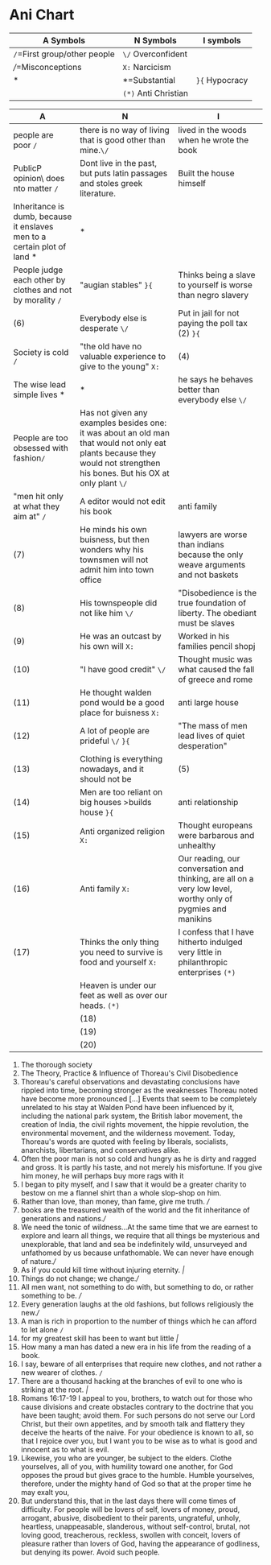 # Ani Chart

|     A Symbols				|     N Symbols                         |       I symbols                       |
|---------------------------------------|---------------------------------------|---------------------------------------|
|     `/`=First group/other people	|  `\/` Overconfident               	|                                 	|
|     _/_=Misconceptions		|  `X:` Narcicism                       |                                       |
|     *|*=Substantial                   |  `}{` Hypocracy                       |                                       |
|                                       |  `(*)` Anti Christian                 |                                       |

 
 
 
 
|                   A                      |                      N                         |                          I                       |
|------------------------------------------|------------------------------------------------|--------------------------------------------------|
| people are poor `/`                      | there is no way of living that is good other than mine.`\/` | lived in the woods when he wrote the book        |
| PublicP opinion\ does nto matter  `/`    | Dont live in the past, but puts latin passages and stoles greek literature. | Built the house himself                          |
| Inheritance is dumb, because it enslaves men to a certain plot of land *|*  |             | Went to harvardi(1)               `}{`            |
| People judge each other by clothes and not by morality `/`|  "augian stables"   `}{`           | Thinks being a slave to yourself is worse than negro slavery |
| (6)                                      | Everybody else is desperate `\/`                | Put in jail for not paying the poll tax (2)  `}{`  |
| Society is cold  `/`                     | "the old have no valuable experience to give to the young" `X:` | (4)                                              |
| The wise lead simple lives  *|*          | he says he behaves better than everybody else  `\/` | (3)                                              |
| People are too obsessed with fashion`/`  | Has not given any examples besides one: it was about an old man that would not only eat plants because they would not strengthen his bones. But his OX at only plant     `\/`   |
| "men hit only at what they aim at"  `/`  | A editor would not edit his book               | anti family                                      |
| (7)                                      | He minds his own buisness, but then wonders why his townsmen will not admit him into town office | lawyers are worse than indians because the only weave arguments and not baskets |
| (8)                                      | His townspeople did not like him   `\/`         | "Disobedience is the true foundation of liberty. The obediant must be slaves |
| (9)                                      | He was an outcast by his own will   `X:`         | Worked in his families pencil shopj            |
| (10)                                     | "I have good credit"                `\/`        | Thought music was what caused the fall of greece and rome |
| (11)                                     | He thought walden pond would be a good place for buisness `X:` | anti large house                      |
| (12)                                     | A lot of people are prideful        `\/` `}{`    | "The mass of men lead lives of quiet desperation" |
| (13)                                     | Clothing is everything nowadays, and it should not be | (5)                                       |
| (14)                                     | Men are too reliant on big houses >builds house  `}{` | anti relationship                                |
| (15)                                     | Anti organized religion  `X:`                    | Thought europeans were barbarous and unhealthy   |
| (16)                                     | Anti family              `X:`                    | Our reading, our conversation and thinking, are all on a very low level, worthy only of pygmies and manikins |
| (17)                                     | Thinks the only thing you need to survive is food and yourself `X:` | I confess that I have hitherto indulged very little in philanthropic enterprises  `(*)` |
|					   | Heaven is under our feet as well as over our heads.   `(*)`            |
|					                                 | (18)	                                      |                                                    |
|					                                 | (19)	                                      |                                                    |
|					                                 | (20)                                       |                                                    |





1. The thorough society
2. The Theory, Practice & Influence of Thoreau's Civil Disobedience
3. Thoreau's careful observations and devastating conclusions have rippled into time, becoming stronger as the weaknesses Thoreau noted have become more pronounced [...] Events that seem to be completely unrelated to his stay at Walden Pond have been influenced by it, including the national park system, the British labor movement, the creation of India, the civil rights movement, the hippie revolution, the environmental movement, and the wilderness movement. Today, Thoreau's words are quoted with feeling by liberals, socialists, anarchists, libertarians, and conservatives alike.
4. Often the poor man is not so cold and hungry as he is dirty and ragged and gross. It is partly his taste, and not merely his misfortune. If you give him money, he will perhaps buy more rags with it
5. I began to pity myself, and I saw that it would be a greater charity to bestow on me a flannel shirt than a whole slop-shop on him.
6. Rather than love, than money, than fame, give me truth. _/_  
7. books are the treasured wealth of the world and the fit inheritance of generations and nations._/_
8. We need the tonic of wildness...At the same time that we are earnest to explore and learn all things, we require that all things be mysterious and unexplorable, that land and sea be indefinitely wild, unsurveyed and unfathomed by us because unfathomable. We can never have enough of nature._/_
9. As if you could kill time without injuring eternity. *|*
10. Things do not change; we change._/_
11. All men want, not something to do with, but something to do, or rather something to be. _/_
12. Every generation laughs at the old fashions, but follows religiously the new._/_
13. A man is rich in proportion to the number of things which he can afford to let alone   `/`  
14. for my greatest skill has been to want but little	*|*
15. How many a man has dated a new era in his life from the reading of a book.
16. I say, beware of all enterprises that require new clothes, and not rather a new wearer of clothes.   `/`
17. There are a thousand hacking at the branches of evil to one who is striking at the root. *|*
18. Romans 16:17-19 I appeal to you, brothers, to watch out for those who cause divisions and create obstacles contrary to the doctrine that you have been taught; avoid them. For such persons do not serve our Lord Christ, but their own appetites, and by smooth talk and flattery they deceive the hearts of the naive. For your obedience is known to all, so that I rejoice over you, but I want you to be wise as to what is good and innocent as to what is evil.
19. Likewise, you who are younger, be subject to the elders. Clothe yourselves, all of you, with humility toward one another, for God opposes the proud but gives grace to the humble. Humble yourselves, therefore, under the mighty hand of God so that at the proper time he may exalt you,
20. But understand this, that in the last days there will come times of difficulty. For people will be lovers of self, lovers of money, proud, arrogant, abusive, disobedient to their parents, ungrateful, unholy, heartless, unappeasable, slanderous, without self-control, brutal, not loving good, treacherous, reckless, swollen with conceit, lovers of pleasure rather than lovers of God, having the appearance of godliness, but denying its power. Avoid such people.
